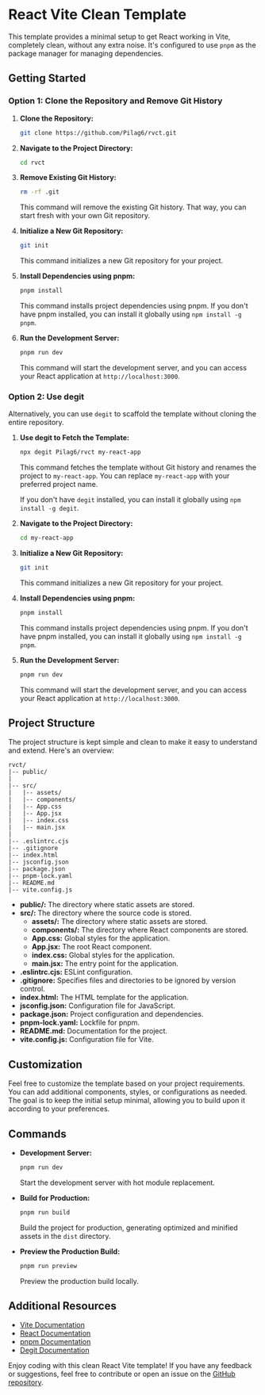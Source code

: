 # React Vite Clean Template

This template provides a minimal setup to get React working in Vite, completely clean, without any extra noise. It's configured to use `pnpm` as the package manager for managing dependencies.

## Getting Started

### Option 1: Clone the Repository and Remove Git History

1. **Clone the Repository:**

   ```bash
   git clone https://github.com/Pilag6/rvct.git
   ```

2. **Navigate to the Project Directory:**

   ```bash
   cd rvct
   ```

3. **Remove Existing Git History:**

   ```bash
   rm -rf .git
   ```

   This command will remove the existing Git history. That way, you can start fresh with your own Git repository.

4. **Initialize a New Git Repository:**

   ```bash
   git init
   ```

   This command initializes a new Git repository for your project.

5. **Install Dependencies using pnpm:**

   ```bash
   pnpm install
   ```

   This command installs project dependencies using pnpm. If you don't have pnpm installed, you can install it globally using `npm install -g pnpm`.

6. **Run the Development Server:**

   ```bash
   pnpm run dev
   ```

   This command will start the development server, and you can access your React application at `http://localhost:3000`.

### Option 2: Use degit

Alternatively, you can use `degit` to scaffold the template without cloning the entire repository.

1. **Use degit to Fetch the Template:**

   ```bash
   npx degit Pilag6/rvct my-react-app
   ```

   This command fetches the template without Git history and renames the project to `my-react-app`. You can replace `my-react-app` with your preferred project name.

   If you don't have `degit` installed, you can install it globally using `npm install -g degit`.

2. **Navigate to the Project Directory:**

   ```bash
   cd my-react-app
   ```

3. **Initialize a New Git Repository:**

   ```bash
   git init
   ```

   This command initializes a new Git repository for your project.

4. **Install Dependencies using pnpm:**

   ```bash
   pnpm install
   ```

   This command installs project dependencies using pnpm. If you don't have pnpm installed, you can install it globally using `npm install -g pnpm`.

5. **Run the Development Server:**

   ```bash
   pnpm run dev
   ```

   This command will start the development server, and you can access your React application at `http://localhost:3000`.

## Project Structure

The project structure is kept simple and clean to make it easy to understand and extend. Here's an overview:

```
rvct/
|-- public/
|
|-- src/
|   |-- assets/
|   |-- components/
|   |-- App.css
|   |-- App.jsx
|   |-- index.css
|   |-- main.jsx
|
|-- .eslintrc.cjs
|-- .gitignore
|-- index.html
|-- jsconfig.json
|-- package.json
|-- pnpm-lock.yaml
|-- README.md
|-- vite.config.js
```

- **public/:** The directory where static assets are stored.
- **src/:** The directory where the source code is stored.
    - **assets/:** The directory where static assets are stored.
    - **components/:** The directory where React components are stored.
    - **App.css:** Global styles for the application.
    - **App.jsx:** The root React component.
    - **index.css:** Global styles for the application.
    - **main.jsx:** The entry point for the application.
- **.eslintrc.cjs:** ESLint configuration.
- **.gitignore:** Specifies files and directories to be ignored by version control.
- **index.html:** The HTML template for the application.
- **jsconfig.json:** Configuration file for JavaScript.
- **package.json:** Project configuration and dependencies.
- **pnpm-lock.yaml:** Lockfile for pnpm.
- **README.md:** Documentation for the project.
- **vite.config.js:** Configuration file for Vite.

## Customization

Feel free to customize the template based on your project requirements. You can add additional components, styles, or configurations as needed. The goal is to keep the initial setup minimal, allowing you to build upon it according to your preferences.

## Commands

- **Development Server:**

  ```bash
  pnpm run dev
  ```

  Start the development server with hot module replacement.

- **Build for Production:**

  ```bash
  pnpm run build
  ```

  Build the project for production, generating optimized and minified assets in the `dist` directory.

- **Preview the Production Build:**

  ```bash
  pnpm run preview
  ```

  Preview the production build locally.

## Additional Resources

- [Vite Documentation](https://vitejs.dev/guide/)
- [React Documentation](https://react.dev/)
- [pnpm Documentation](https://pnpm.io/)
- [Degit Documentation](https://www.npmjs.com/package/degit)

Enjoy coding with this clean React Vite template! If you have any feedback or suggestions, feel free to contribute or open an issue on the [GitHub repository](https://github.com/Pilag6/rvct).